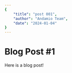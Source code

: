 ```yaml
---
{
    "title": "post 001",
    "author": "Andamio Team",
    "date": "2024-01-04"
}
---
```


# Blog Post #1

Here is a blog post!